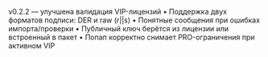 v0.2.2 — улучшена валидация VIP-лицензий
• Поддержка двух форматов подписи: DER и raw (r||s)
• Понятные сообщения при ошибках импорта/проверки
• Публичный ключ берётся из лицензии или встроенный в пакет
• Попап корректно снимает PRO-ограничения при активном VIP






































